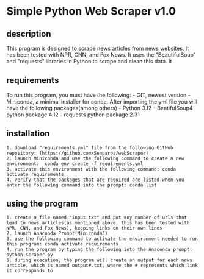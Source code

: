 # Simple Python Web Scraper v1.0

## description

This program is designed to scrape news articles from news websites. It has been tested with NPR, CNN, and Fox News. It uses the "BeautifulSoup" and "requests" libraries in Python to scrape and clean this data. It 

## requirements

To run this program, you must have the following:
    - GIT, newest version
    - Miniconda, a minimal installer for conda. After importing the yml file you will have the following packages(among others)
        - Python 3.12
        - BeatifulSoup4 python package 4.12
        - requests python package 2.31

## installation

    1. download "requirements.yml" file from the following GitHub repository: (https://github.com/Senparos/webScraper)
    2. launch Miniconda and use the following command to create a new environment:  conda env create -f requirements.yml
    3. activate this environment with the following command: conda activate requirements
    4. verify that the packages that are required are listed when you enter the following command into the prompt: conda list


## using the program

    1. create a file named "input.txt" and put any number of urls that lead to news articles(as mentioned above, this has been tested with NPR, CNN, and Fox News), keeping links on their own lines
    2. launch Anaconda Prompt(Miniconda3)
    3. use the following command to activate the environment needed to run this program: conda activate requirements
    4. run the program by typing the following into the Anaconda prompt: python scraper.py
    5. during execution, the program will create an output for each news article, which is named output#.txt, where the # represents which link it corresponds to
